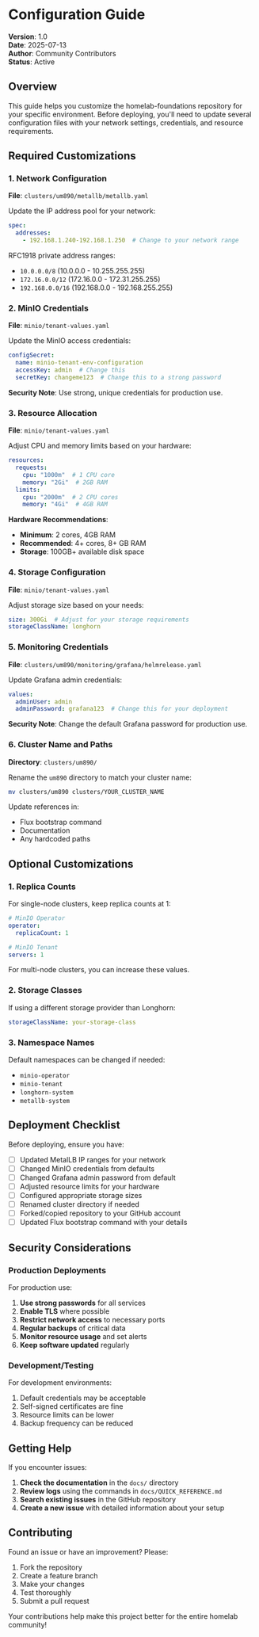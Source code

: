# Configuration Guide

**Version**: 1.0  
**Date**: 2025-07-13  
**Author**: Community Contributors  
**Status**: Active

## Overview

This guide helps you customize the homelab-foundations repository for your specific environment. Before deploying, you'll need to update several configuration files with your network settings, credentials, and resource requirements.

## Required Customizations

### 1. Network Configuration

**File**: `clusters/um890/metallb/metallb.yaml`

Update the IP address pool for your network:
```yaml
spec:
  addresses:
    - 192.168.1.240-192.168.1.250  # Change to your network range
```

RFC1918 private address ranges:
- `10.0.0.0/8` (10.0.0.0 - 10.255.255.255)
- `172.16.0.0/12` (172.16.0.0 - 172.31.255.255)
- `192.168.0.0/16` (192.168.0.0 - 192.168.255.255)

### 2. MinIO Credentials

**File**: `minio/tenant-values.yaml`

Update the MinIO access credentials:
```yaml
configSecret:
  name: minio-tenant-env-configuration
  accessKey: admin  # Change this
  secretKey: changeme123  # Change this to a strong password
```

**Security Note**: Use strong, unique credentials for production use.

### 3. Resource Allocation

**File**: `minio/tenant-values.yaml`

Adjust CPU and memory limits based on your hardware:
```yaml
resources:
  requests:
    cpu: "1000m"  # 1 CPU core
    memory: "2Gi"  # 2GB RAM
  limits:
    cpu: "2000m"  # 2 CPU cores  
    memory: "4Gi"  # 4GB RAM
```

**Hardware Recommendations**:
- **Minimum**: 2 cores, 4GB RAM
- **Recommended**: 4+ cores, 8+ GB RAM
- **Storage**: 100GB+ available disk space

### 4. Storage Configuration

**File**: `minio/tenant-values.yaml`

Adjust storage size based on your needs:
```yaml
size: 300Gi  # Adjust for your storage requirements
storageClassName: longhorn
```

### 5. Monitoring Credentials

**File**: `clusters/um890/monitoring/grafana/helmrelease.yaml`

Update Grafana admin credentials:
```yaml
values:
  adminUser: admin
  adminPassword: grafana123  # Change this for your deployment
```

**Security Note**: Change the default Grafana password for production use.

### 6. Cluster Name and Paths

**Directory**: `clusters/um890/`

Rename the `um890` directory to match your cluster name:
```bash
mv clusters/um890 clusters/YOUR_CLUSTER_NAME
```

Update references in:
- Flux bootstrap command
- Documentation
- Any hardcoded paths

## Optional Customizations

### 1. Replica Counts

For single-node clusters, keep replica counts at 1:
```yaml
# MinIO Operator
operator:
  replicaCount: 1

# MinIO Tenant  
servers: 1
```

For multi-node clusters, you can increase these values.

### 2. Storage Classes

If using a different storage provider than Longhorn:
```yaml
storageClassName: your-storage-class
```

### 3. Namespace Names

Default namespaces can be changed if needed:
- `minio-operator`
- `minio-tenant`
- `longhorn-system`
- `metallb-system`

## Deployment Checklist

Before deploying, ensure you have:

- [ ] Updated MetalLB IP ranges for your network
- [ ] Changed MinIO credentials from defaults
- [ ] Changed Grafana admin password from default
- [ ] Adjusted resource limits for your hardware
- [ ] Configured appropriate storage sizes
- [ ] Renamed cluster directory if needed
- [ ] Forked/copied repository to your GitHub account
- [ ] Updated Flux bootstrap command with your details

## Security Considerations

### Production Deployments

For production use:
1. **Use strong passwords** for all services
2. **Enable TLS** where possible
3. **Restrict network access** to necessary ports
4. **Regular backups** of critical data
5. **Monitor resource usage** and set alerts
6. **Keep software updated** regularly

### Development/Testing

For development environments:
1. Default credentials may be acceptable
2. Self-signed certificates are fine
3. Resource limits can be lower
4. Backup frequency can be reduced

## Getting Help

If you encounter issues:

1. **Check the documentation** in the `docs/` directory
2. **Review logs** using the commands in `docs/QUICK_REFERENCE.md`
3. **Search existing issues** in the GitHub repository
4. **Create a new issue** with detailed information about your setup

## Contributing

Found an issue or have an improvement? Please:

1. Fork the repository
2. Create a feature branch
3. Make your changes
4. Test thoroughly
5. Submit a pull request

Your contributions help make this project better for the entire homelab community!
